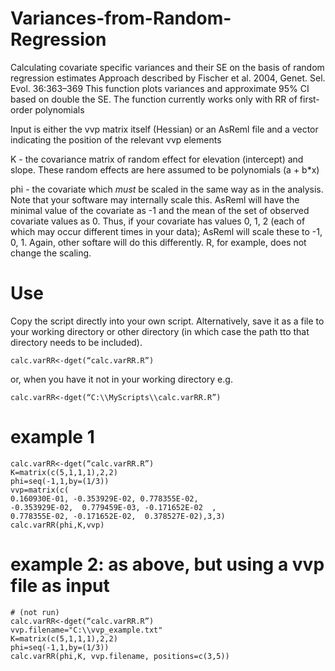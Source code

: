 # Variances-from-Random-Regression
Calculating covariate specific variances and their SE on the basis of random regression estimates
Approach described by Fischer et al. 2004, Genet. Sel. Evol. 36:363–369
This function plots variances and approximate 95% CI based on double the SE. The function currently works only with RR of first-order polynomials

Input is either the vvp matrix itself (Hessian) or an AsReml file and a vector indicating the position of the relevant vvp elements

K - the covariance matrix of random effect for elevation (intercept) and slope. These random effects are here assumed to be polynomials (a + b*x)

phi - the covariate which *must* be scaled in the same way as in the analysis. Note that your software may internally scale this. AsReml will have the minimal value of the covariate as -1 and the mean of the set of observed covariate values as 0. Thus, if your covariate has values 0, 1, 2 (each of which may occur different times in your data); AsReml will scale these to -1, 0, 1. Again, other softare will do this differently. R, for example, does not change the scaling.

# Use
Copy the script directly into your own script.
Alternatively, save it as a file to your working directory or other directory (in which case the path tto that directory needs to be included). 
```
calc.varRR<-dget(“calc.varRR.R”)
```
or, when you have it not in your working directory e.g.
```
calc.varRR<-dget(“C:\\MyScripts\\calc.varRR.R”)
```

# example 1 
```
calc.varRR<-dget(“calc.varRR.R”)
K=matrix(c(5,1,1,1),2,2)
phi=seq(-1,1,by=(1/3))
vvp=matrix(c(
0.160930E-01, -0.353929E-02, 0.778355E-02,
-0.353929E-02,  0.779459E-03, -0.171652E-02  ,
0.778355E-02, -0.171652E-02,  0.378527E-02),3,3)
calc.varRR(phi,K,vvp)
```

# example 2: as above, but using a vvp file as input
```
# (not run)
calc.varRR<-dget(“calc.varRR.R”)
vvp.filename="C:\\vvp_example.txt"
K=matrix(c(5,1,1,1),2,2)
phi=seq(-1,1,by=(1/3))
calc.varRR(phi,K, vvp.filename, positions=c(3,5))
```
